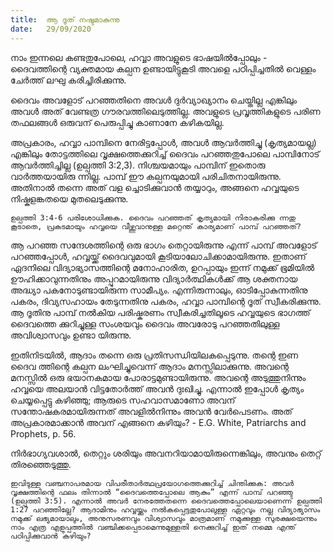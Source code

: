 ```yaml
---
title:  ആ ദൂത് നഷ്ടമാകുന്നു
date:   29/09/2020
---
```


നാം ഇന്നലെ കണ്ടതുപോലെ, ഹവ്വാ അവളുടെ ഭാഷയിൽപ്പോലും - ദൈവത്തിന്റെ വ്യക്തമായ കല്പന ഉണ്ടായിട്ടുകൂടി അവളെ പഠിപ്പിച്ചതിൽ വെള്ളം ചേർത്ത് ലഘു കരിച്ചിരിക്കുന്നു.

ദൈവം അവളോട് പറഞ്ഞതിനെ അവൾ ദുർവ്യാഖ്യാനം ചെയ്തില്ല എങ്കിലും അവൾ അത് വേണ്ടത്ര ഗൗരവത്തിലെടുത്തില്ല. അവളുടെ പ്രവൃത്തികളുടെ പരിണ തഫലങ്ങൾ ഒരുവന് പെരുപ്പിച്ചു കാണാനേ കഴികയില്ല.

അപ്രകാരം, ഹവ്വാ പാമ്പിനെ നേരിട്ടപ്പോൾ, അവൾ ആവർത്തിച്ചു (കൃത്യമായല്ല) എങ്കിലും തോട്ടത്തിലെ വൃക്ഷത്തെക്കുറിച്ച് ദൈവം പറഞ്ഞതുപോലെ പാമ്പിനോട് ആവർത്തിച്ചില്ല (ഉല്പത്തി 3:2,3). നിശ്ചയമായും പാമ്പിന് ഇതൊരു വാർത്തയായിരു ന്നില്ല. പാമ്പ് ഈ കല്പനയുമായി പരിചിതനായിരുന്നു. അതിനാൽ തന്നെ അത് വള ച്ചൊടിക്കുവാൻ തയ്യാറും, അങ്ങനെ ഹവ്വയുടെ നിഷ്കളങ്കതയെ മുതലെടുക്കുന്നു.

`ഉല്പത്തി 3:4-6 പരിശോധിക്കുക. ദൈവം പറഞ്ഞത് കൃത്യമായി നിരാകരിക്കു ന്നതു കൂടാതെ, പ്രകടമായും ഹവ്വയെ വീഴ്ത്തുവാനുള്ള മറ്റെന്ത് കാര്യമാണ് പാമ്പ് പറഞ്ഞത്?`

ആ പറഞ്ഞ സന്ദേശത്തിന്റെ ഒരു ഭാഗം തെറ്റായിരുന്നു എന്ന് പാമ്പ് അവളോട് പറഞ്ഞപ്പോൾ, ഹവ്വയ്ക്ക് ദൈവവുമായി കൂടിയാലോചിക്കാമായിരുന്നു. ഇതാണ് ഏദനിലെ വിദ്യാഭ്യാസത്തിന്റെ മനോഹാരിത, ഉറപ്പായും ഇന്ന് നമുക്ക് ഭൂമിയിൽ ഊഹിക്കാവുന്നതിനും അപ്പുറമായിരുന്നു വിദ്യാർത്ഥികൾക്ക് ആ ശക്തനായ അദ്ധ്യാ പകനോടുണ്ടായിരുന്ന സാമീപ്യം. എന്നിരുന്നാലും, ഓടിപ്പോകുന്നതിനു പകരം, ദിവ്യസഹായം തേടുന്നതിനു പകരം, ഹവ്വാ പാമ്പിന്റെ ദൂത് സ്വീകരിക്കുന്നു. ആ ദൂതിനു പാമ്പ് നൽകിയ പരിഷ്കരണം സ്വീകരിച്ചതിലൂടെ ഹവ്വയുടെ ഭാഗത്ത് ദൈവത്തെ ക്കുറിച്ചുള്ള സംശയവും ദൈവം അവരോടു പറഞ്ഞതിലുള്ള അവിശ്വാസവും ഉണ്ടാ യിരുന്നു.

ഇതിനിടയിൽ, ആദാം തന്നെ ഒരു പ്രതിസന്ധിയിലകപ്പെടുന്നു. തന്റെ ഇണ ദൈവ ത്തിന്റെ കല്പന ലംഘിച്ചുവെന്ന് ആദാം മനസ്സിലാക്കുന്നു. അവന്റെ മനസ്സിൽ ഒരു ഭയാനകമായ പോരാട്ടമുണ്ടായിരുന്നു. അവന്റെ അടുത്തുനിന്നും ഹവ്വയെ അലയാൻ വിട്ടതോർത്ത് അവൻ ദുഃഖിച്ചു. എന്നാൽ ഇപ്പോൾ കൃത്യം ചെയ്യപ്പെട്ടു കഴിഞ്ഞു; ആരുടെ സഹവാസമാണോ അവന് സന്തോഷകരമായിരുന്നത് അവളിൽനിന്നും അവൻ വേർപെടണം. അത് അപ്രകാരമാക്കാൻ അവന് എങ്ങനെ കഴിയും? - E.G. White, Patriarchs and Prophets, p. 56.

നിർഭാഗ്യവശാൽ, തെറ്റും ശരിയും അവനറിയാമായിരുന്നെങ്കിലും, അവനും തെറ്റ് തിരഞ്ഞെടുത്തു.

`ഇവിടുള്ള വഞ്ചനാപരമായ വിപരീതാർത്ഥപ്രയോഗത്തെക്കുറിച്ച് ചിന്തിക്കുക: അവർ വൃക്ഷത്തിന്റെ ഫലം തിന്നാൽ “ദൈവത്തെപ്പോലെ ആകും” എന്ന് പാമ്പ് പറഞ്ഞു (ഉല്പത്തി 3:5). എന്നാൽ അവർ നേരത്തേതന്നെ ദൈവത്തെപ്പോലെയാണെന്ന് ഉല്പത്തി 1:27 പറഞ്ഞില്ലേ? ആദാമിനും ഹവ്വയ്ക്കും നൽകപ്പെട്ടതുപോലുള്ള ഏറ്റവും നല്ല വിദ്യാഭ്യാസം നമുക്ക് ലഭ്യമായാലും, അനുസരണവും വിശ്വാസവും മാത്രമാണ് നമുക്കുള്ള സുരക്ഷയെന്നും നാം എത്ര എളുപ്പത്തിൽ വഞ്ചിക്കപ്പെടാമെന്നുമുള്ളതി നെക്കുറിച്ച് ഇത് നമ്മെ എന്ത് പഠിപ്പിക്കുവാൻ കഴിയും?`